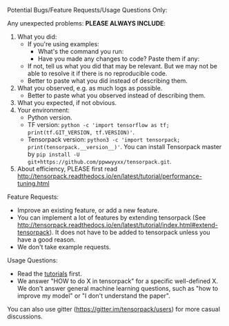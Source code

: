 Potential Bugs/Feature Requests/Usage Questions Only:

Any unexpected problems: __PLEASE ALWAYS INCLUDE__:
1. What you did:
	+ If you're using examples:
		+ What's the command you run:
		+ Have you made any changes to code? Paste them if any:
	+ If not, tell us what you did that may be relevant.
		But we may not be able to resolve it if there is no reproducible code.
	+ Better to paste what you did instead of describing them.
2. What you observed, e.g. as much logs as possible.
	+ Better to paste what you observed instead of describing them.
3. What you expected, if not obvious.
4. Your environment:
	+ Python version.
	+ TF version: `python -c 'import tensorflow as tf; print(tf.GIT_VERSION, tf.VERSION)'`.
	+ Tensorpack version: `python3 -c 'import tensorpack; print(tensorpack.__version__)'`. You can install Tensorpack master by `pip install -U git+https://github.com/ppwwyyxx/tensorpack.git`.
5. About efficiency, PLEASE first read http://tensorpack.readthedocs.io/en/latest/tutorial/performance-tuning.html

Feature Requests:
+ Improve an existing feature, or add a new feature.
+ You can implement a lot of features by extending tensorpack
	(See http://tensorpack.readthedocs.io/en/latest/tutorial/index.html#extend-tensorpack).
	It does not have to be added to tensorpack unless you have a good reason.
+ We don't take example requests.

Usage Questions:

+ Read the [tutorials](http://tensorpack.readthedocs.io/en/latest/tutorial/index.html#user-tutorials) first.
+ We answer "HOW to do X in tensorpack" for a specific well-defined X.
  We don't answer general machine learning questions,
  such as "how to improve my model" or "I don't understand the paper".

You can also use gitter (https://gitter.im/tensorpack/users) for more casual discussions.
